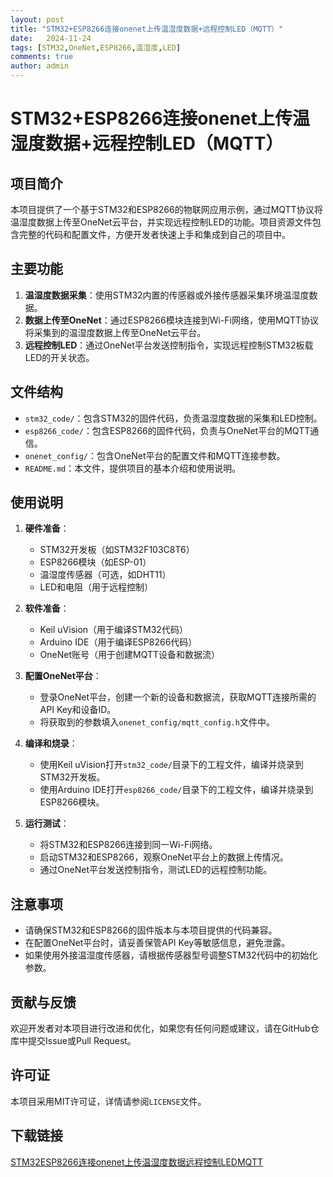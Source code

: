 ```yaml
---
layout: post
title: "STM32+ESP8266连接onenet上传温湿度数据+远程控制LED（MQTT）"
date:   2024-11-24
tags: [STM32,OneNet,ESP8266,温湿度,LED]
comments: true
author: admin
---
```

# STM32+ESP8266连接onenet上传温湿度数据+远程控制LED（MQTT）

## 项目简介

本项目提供了一个基于STM32和ESP8266的物联网应用示例，通过MQTT协议将温湿度数据上传至OneNet云平台，并实现远程控制LED的功能。项目资源文件包含完整的代码和配置文件，方便开发者快速上手和集成到自己的项目中。

## 主要功能

1. **温湿度数据采集**：使用STM32内置的传感器或外接传感器采集环境温湿度数据。
2. **数据上传至OneNet**：通过ESP8266模块连接到Wi-Fi网络，使用MQTT协议将采集到的温湿度数据上传至OneNet云平台。
3. **远程控制LED**：通过OneNet平台发送控制指令，实现远程控制STM32板载LED的开关状态。

## 文件结构

- `stm32_code/`：包含STM32的固件代码，负责温湿度数据的采集和LED控制。
- `esp8266_code/`：包含ESP8266的固件代码，负责与OneNet平台的MQTT通信。
- `onenet_config/`：包含OneNet平台的配置文件和MQTT连接参数。
- `README.md`：本文件，提供项目的基本介绍和使用说明。

## 使用说明

1. **硬件准备**：
   - STM32开发板（如STM32F103C8T6）
   - ESP8266模块（如ESP-01）
   - 温湿度传感器（可选，如DHT11）
   - LED和电阻（用于远程控制）

2. **软件准备**：
   - Keil uVision（用于编译STM32代码）
   - Arduino IDE（用于编译ESP8266代码）
   - OneNet账号（用于创建MQTT设备和数据流）

3. **配置OneNet平台**：
   - 登录OneNet平台，创建一个新的设备和数据流，获取MQTT连接所需的API Key和设备ID。
   - 将获取到的参数填入`onenet_config/mqtt_config.h`文件中。

4. **编译和烧录**：
   - 使用Keil uVision打开`stm32_code/`目录下的工程文件，编译并烧录到STM32开发板。
   - 使用Arduino IDE打开`esp8266_code/`目录下的工程文件，编译并烧录到ESP8266模块。

5. **运行测试**：
   - 将STM32和ESP8266连接到同一Wi-Fi网络。
   - 启动STM32和ESP8266，观察OneNet平台上的数据上传情况。
   - 通过OneNet平台发送控制指令，测试LED的远程控制功能。

## 注意事项

- 请确保STM32和ESP8266的固件版本与本项目提供的代码兼容。
- 在配置OneNet平台时，请妥善保管API Key等敏感信息，避免泄露。
- 如果使用外接温湿度传感器，请根据传感器型号调整STM32代码中的初始化参数。

## 贡献与反馈

欢迎开发者对本项目进行改进和优化，如果您有任何问题或建议，请在GitHub仓库中提交Issue或Pull Request。

## 许可证

本项目采用MIT许可证，详情请参阅`LICENSE`文件。

## 下载链接

[STM32ESP8266连接onenet上传温湿度数据远程控制LEDMQTT](https://pan.quark.cn/s/df61fcd8442f)